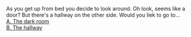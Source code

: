 As you get up from bed you decide to look around. Oh look, seems like a door? But there's a hallway on the other side. 
Would you liek to go to...  
 [A. The dark room](..//crazy-man/crazy-man.md)   
 [B. The hallway](..//Hallway/hallway.md)